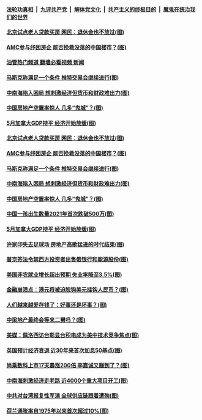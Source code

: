 ####  [法轮功真相](../../../../basic/blob/master/README.md?t=08072101) &nbsp;|&nbsp; [九评共产党](../../../../9ping.md/blob/master/README.md?t=08072101) &nbsp;|&nbsp; [解体党文化](../../../../jtdwh.md/blob/master/README.md?t=08072101)  &nbsp;|&nbsp; [共产主义的终极目的](../../../../gczydzjmd.md/blob/master/README.md?t=08072101) &nbsp;|&nbsp; [魔鬼在统治我们的世界](../../../../mgztzwmdsj.md/blob/master/README.md?t=08072101) 

#### [北京试点老人贷款买房 网民：退休金也不放过(图)](../pages/p5/1013725.md?t=08072101) 

#### [AMC参与纾困房企 能否挽救没落的中国楼市？(图)](../pages/p5/1013712.md?t=08072101) 

#### [油管热门频道 翻墙必看视频 新闻](http://45.76.130.85:81/youtube.html?08072101)

#### [马斯克称满足一个条件 推特交易会继续进行(图)](../pages/p5/1013688.md?t=08072101) 

#### [中南海陷入困局 想刺激经济但货币和财政难出力(图)](../pages/p5/1013686.md?t=08072101) 

#### [中国房地产空置率惊人 几多“鬼城”？(图)](../pages/p5/1013640.md?t=08072101) 

#### [5月加拿大GDP持平 经济开始放缓(图)](../pages/p5/1013634.md?t=08072101) 

#### [北京试点老人贷款买房 网民：退休金也不放过(图)](../pages/p5/1013725.md?t=08072101) 

#### [AMC参与纾困房企 能否挽救没落的中国楼市？(图)](../pages/p5/1013712.md?t=08072101) 

#### [马斯克称满足一个条件 推特交易会继续进行(图)](../pages/p5/1013688.md?t=08072101) 

#### [中南海陷入困局 想刺激经济但货币和财政难出力(图)](../pages/p5/1013686.md?t=08072101) 

#### [中国房地产空置率惊人 几多“鬼城”？(图)](../pages/p5/1013640.md?t=08072101) 

#### [中国一孩出生数量2021年首次跌破500万(图)](../pages/p5/1013658.md?t=08072101) 

#### [5月加拿大GDP持平 经济开始放缓(图)](../pages/p5/1013634.md?t=08072101) 

#### [许家印失去足球场 房地产高歌猛进的时代结束(图)](../pages/p5/1013614.md?t=08072101) 

#### [普京签法令禁西方投资者出售俄银行和能源股份(图)](../pages/p5/1013610.md?t=08072101) 

#### [美国非农就业增长超出预期 失业率降至3.5%(图)](../pages/p5/1013603.md?t=08072101) 

#### [金融崩溃点：港元将被迫脱钩美元挂钩人民币？(图)](../pages/p5/1013601.md?t=08072101) 


#### [人们越来越爱存钱了：好事还是坏事？(图)](../pages/p5/1013558.md?t=08072101) 

#### [中梁地产最终会等来二舅吗？(图)](../pages/p5/1013551.md?t=08072101) 

#### [美媒：佩洛西访台彰显台积电成为美中技术竞争焦点(图)](../pages/p5/1013508.md?t=08072101) 

#### [英国预计经济衰退 近30年来首次加息50基点(图)](../pages/p5/1013521.md?t=08072101) 

#### [尚乘数科上市17天暴涨200倍 李嘉诚又赚到了？(图)](../pages/p5/1013513.md?t=08072101) 

#### [中南海刺激经济走老路 近4000个重大项目开工(图)](../pages/p5/1013511.md?t=08072101) 

#### [中共对台湾报复性军演 全球供应链跟着遭殃(图)](../pages/p5/1013506.md?t=08072101) 

#### [荷兰通胀率自1975年以来首次超过10%(图)](../pages/p5/1013501.md?t=08072101) 

<img src='http://gfw-breaker.win/goodnews/indexes/p5.md' width='0px' height='0px'/>
